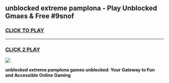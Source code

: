 
## unblocked extreme pamplona - Play Unblocked Gmaes & Free #9snof
<h3>
<a href="https://news.freeplayer.one?title=unblocked_extreme_pamplona&ref=24F">CLICK TO PLAY</a></h3>
<hr>

<h3>
<a href="https://news.freeplayer.one?title=unblocked_extreme_pamplona&ref=24F">CLICK 2 PLAY</a>
  
</h3>

<a href="https://news.freeplayer.one?title=unblocked_extreme_pamplona&ref=24F/"><img src="https://clearcache.store/games.png"></a>


**unblocked extreme pamplona games unblocked: Your Gateway to Fun and Accessible Online Gaming**
